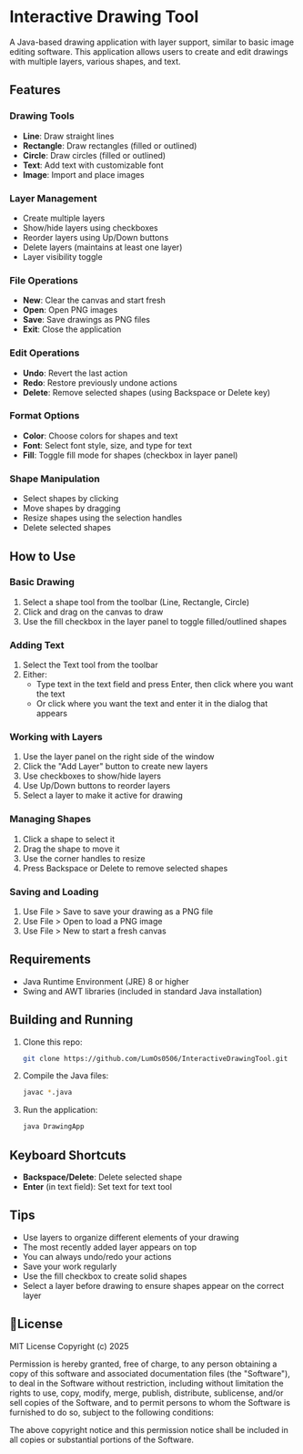 # Interactive Drawing Tool

A Java-based drawing application with layer support, similar to basic image editing software. This application allows users to create and edit drawings with multiple layers, various shapes, and text.

## Features

### Drawing Tools
- **Line**: Draw straight lines
- **Rectangle**: Draw rectangles (filled or outlined)
- **Circle**: Draw circles (filled or outlined)
- **Text**: Add text with customizable font
- **Image**: Import and place images

### Layer Management
- Create multiple layers
- Show/hide layers using checkboxes
- Reorder layers using Up/Down buttons
- Delete layers (maintains at least one layer)
- Layer visibility toggle

### File Operations
- **New**: Clear the canvas and start fresh
- **Open**: Open PNG images
- **Save**: Save drawings as PNG files
- **Exit**: Close the application

### Edit Operations
- **Undo**: Revert the last action
- **Redo**: Restore previously undone actions
- **Delete**: Remove selected shapes (using Backspace or Delete key)

### Format Options
- **Color**: Choose colors for shapes and text
- **Font**: Select font style, size, and type for text
- **Fill**: Toggle fill mode for shapes (checkbox in layer panel)

### Shape Manipulation
- Select shapes by clicking
- Move shapes by dragging
- Resize shapes using the selection handles
- Delete selected shapes

## How to Use

### Basic Drawing
1. Select a shape tool from the toolbar (Line, Rectangle, Circle)
2. Click and drag on the canvas to draw
3. Use the fill checkbox in the layer panel to toggle filled/outlined shapes

### Adding Text
1. Select the Text tool from the toolbar
2. Either:
   - Type text in the text field and press Enter, then click where you want the text
   - Or click where you want the text and enter it in the dialog that appears

### Working with Layers
1. Use the layer panel on the right side of the window
2. Click the "Add Layer" button to create new layers
3. Use checkboxes to show/hide layers
4. Use Up/Down buttons to reorder layers
5. Select a layer to make it active for drawing

### Managing Shapes
1. Click a shape to select it
2. Drag the shape to move it
3. Use the corner handles to resize
4. Press Backspace or Delete to remove selected shapes

### Saving and Loading
1. Use File > Save to save your drawing as a PNG file
2. Use File > Open to load a PNG image
3. Use File > New to start a fresh canvas

## Requirements
- Java Runtime Environment (JRE) 8 or higher
- Swing and AWT libraries (included in standard Java installation)

## Building and Running
1. Clone this repo:
   ```bash
   git clone https://github.com/LumOs0506/InteractiveDrawingTool.git
   ```
3. Compile the Java files:
   ```bash
   javac *.java
   ```
4. Run the application:
   ```bash
   java DrawingApp
   ```

## Keyboard Shortcuts
- **Backspace/Delete**: Delete selected shape
- **Enter** (in text field): Set text for text tool

## Tips
- Use layers to organize different elements of your drawing
- The most recently added layer appears on top
- You can always undo/redo your actions
- Save your work regularly
- Use the fill checkbox to create solid shapes
- Select a layer before drawing to ensure shapes appear on the correct layer

## 📄License

MIT License
Copyright (c) 2025

Permission is hereby granted, free of charge, to any person obtaining a copy of this software and associated documentation files (the "Software"), to deal in the Software without restriction, including without limitation the rights to use, copy, modify, merge, publish, distribute, sublicense, and/or sell copies of the Software, and to permit persons to whom the Software is furnished to do so, subject to the following conditions:

The above copyright notice and this permission notice shall be included in all copies or substantial portions of the Software.
